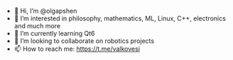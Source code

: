 - 👋 Hi, I’m @olgapshen
- 👀 I’m interested in philosophy, mathematics, ML, Linux, C++, electronics and much more
- 🌱 I’m currently learning Qt6
- 💞️ I’m looking to collaborate on robotics projects
- 📫 How to reach me: https://t.me/valkovesi

<!---
olgapshen/olgapshen is a ✨ special ✨ repository because its `README.md` (this file) appears on your GitHub profile.
You can click the Preview link to take a look at your changes.
--->

